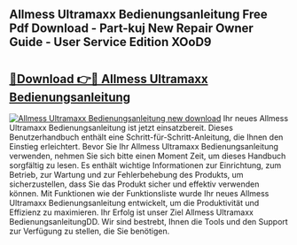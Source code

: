 ## Allmess Ultramaxx Bedienungsanleitung Free Pdf Download - Part-kuj New Repair Owner Guide - User Service Edition XOoD9

# <h2><a href="http://df50cl.blite.top/?on=Allmess+Ultramaxx+Bedienungsanleitung">🔗Download 👉🔴 Allmess Ultramaxx Bedienungsanleitung</a></h2>

[![Allmess Ultramaxx Bedienungsanleitung new download](https://i.imgur.com/lujVjoI.png)](http://df50cl.blite.top/?on=Allmess+Ultramaxx+Bedienungsanleitung)
Ihr neues Allmess Ultramaxx Bedienungsanleitung ist jetzt einsatzbereit. Dieses Benutzerhandbuch enthält eine Schritt-für-Schritt-Anleitung, die Ihnen den Einstieg erleichtert. Bevor Sie Ihr Allmess Ultramaxx Bedienungsanleitung verwenden, nehmen Sie sich bitte einen Moment Zeit, um dieses Handbuch sorgfältig zu lesen. Es enthält wichtige Informationen zur Einrichtung, zum Betrieb, zur Wartung und zur Fehlerbehebung des Produkts, um sicherzustellen, dass Sie das Produkt sicher und effektiv verwenden können. Mit Funktionen wie der Funktionsliste wurde Ihr neues Allmess Ultramaxx Bedienungsanleitung entwickelt, um die Produktivität und Effizienz zu maximieren. Ihr Erfolg ist unser Ziel Allmess Ultramaxx BedienungsanleitungDD. Wir sind bestrebt, Ihnen die Tools und den Support zur Verfügung zu stellen, die Sie benötigen.
